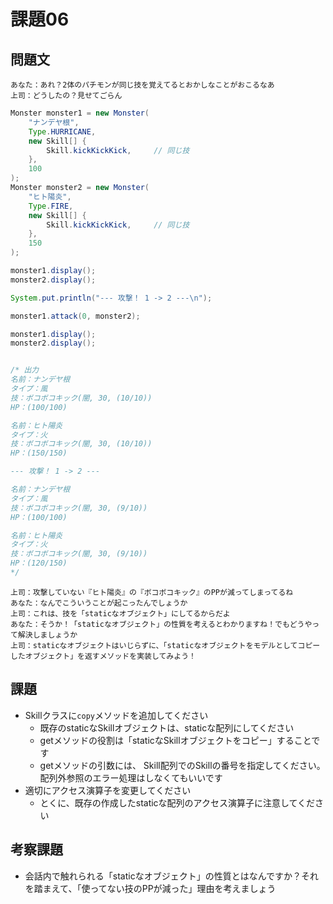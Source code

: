 # 課題06

## 問題文

```
あなた：あれ？2体のパチモンが同じ技を覚えてるとおかしなことがおこるなあ
上司：どうしたの？見せてごらん
```

```java
Monster monster1 = new Monster(
    "ナンデヤ根",
    Type.HURRICANE,
    new Skill[] {
        Skill.kickKickKick,     // 同じ技
    },
    100
);
Monster monster2 = new Monster(
    "ヒト陽炎",
    Type.FIRE,
    new Skill[] {
        Skill.kickKickKick,     // 同じ技
    },
    150
);

monster1.display();
monster2.display();

System.put.println("--- 攻撃！ 1 -> 2 ---\n");

monster1.attack(0, monster2);

monster1.display();
monster2.display();


/* 出力
名前：ナンデヤ根
タイプ：風
技：ボコボコキック(闇, 30, (10/10))
HP：(100/100)

名前：ヒト陽炎
タイプ：火
技：ボコボコキック(闇, 30, (10/10))
HP：(150/150)

--- 攻撃！ 1 -> 2 ---

名前：ナンデヤ根
タイプ：風
技：ボコボコキック(闇, 30, (9/10))
HP：(100/100)

名前：ヒト陽炎
タイプ：火
技：ボコボコキック(闇, 30, (9/10))
HP：(120/150)
*/
```
```
上司：攻撃していない『ヒト陽炎』の『ボコボコキック』のPPが減ってしまってるね
あなた：なんでこういうことが起こったんでしょうか
上司：これは、技を「staticなオブジェクト」にしてるからだよ
あなた：そうか！「staticなオブジェクト」の性質を考えるとわかりますね！でもどうやって解決しましょうか
上司：staticなオブジェクトはいじらずに、「staticなオブジェクトをモデルとしてコピーしたオブジェクト」を返すメソッドを実装してみよう！
```

## 課題

- Skillクラスに`copy`メソッドを追加してください
    - 既存のstaticなSkillオブジェクトは、staticな配列にしてください
    - getメソッドの役割は「staticなSkillオブジェクトをコピー」することです
    - getメソッドの引数には、 Skill配列でのSkillの番号を指定してください。配列外参照のエラー処理はしなくてもいいです
- 適切にアクセス演算子を変更してください
    - とくに、既存の作成したstaticな配列のアクセス演算子に注意してください

## 考察課題

- 会話内で触れられる「staticなオブジェクト」の性質とはなんですか？それを踏まえて、「使ってない技のPPが減った」理由を考えましょう
